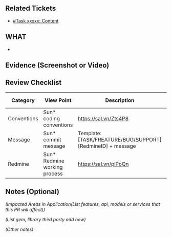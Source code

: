 ## Related Tickets
- [#Task xxxxx: Content](https://edu-redmine.sun-asterisk.vn/issues/xxxx)
## WHAT
- 
## Evidence (Screenshot or Video)

## Review Checklist

Category | View Point | Description | Self review | Reviewer2 (name)
--- | --- | --- | --- | ---
Conventions | Sun* coding conventions | https://sal.vn/Zts4P8 |<li>- [ ] yes</li>|<li>- [ ] yes</li>
Message | Sun* commit message | Template: [TASK/FREATURE/BUG/SUPPORT][RedmineID] + message |<li>- [ ] yes</li>|<li>- [ ] yes</li>  
Redmine | Sun* Redmine working process  | https://sal.vn/piPoQn |<li>- [ ] yes</li>|<li>- [ ] yes</li>  

## Notes (Optional)
*(Impacted Areas in Application(List features, api, models or services that this PR will affect))*

*(List gem, library third party add new)*

*(Other notes)*